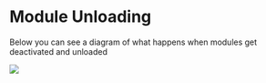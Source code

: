 # Module Unloading

Below you can see a diagram of what happens when modules get deactivated and unloaded

![](https://github.com/ortus/coldbox-platform-documentation/tree/24d3f3d16693b36ca41bf5ce0329c6ff33316ef0/images/ModulesUnload.jpg)

